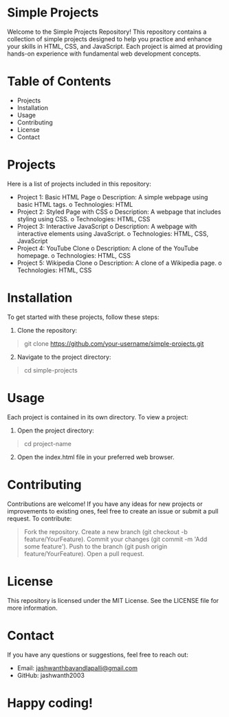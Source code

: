 # Simple Projects

Welcome to the Simple Projects Repository! This repository contains a collection of simple projects designed to help you practice and enhance your skills in HTML, CSS, and JavaScript. Each project is aimed at providing hands-on experience with fundamental web development concepts.

# Table of Contents
* Projects
* Installation
* Usage
* Contributing
* License
* Contact
# Projects
Here is a list of projects included in this repository:
* Project 1: Basic HTML Page
o Description: A simple webpage using basic HTML tags.
o Technologies: HTML
* Project 2: Styled Page with CSS
o Description: A webpage that includes styling using CSS.
o Technologies: HTML, CSS
* Project 3: Interactive JavaScript
o Description: A webpage with interactive elements using JavaScript.
o Technologies: HTML, CSS, JavaScript
* Project 4: YouTube Clone
o Description: A clone of the YouTube homepage.
o Technologies: HTML, CSS
* Project 5: Wikipedia Clone
o Description: A clone of a Wikipedia page.
o Technologies: HTML, CSS
# Installation
To get started with these projects, follow these steps:
1. Clone the repository:
> git clone https://github.com/your-username/simple-projects.git
2. Navigate to the project directory:
> cd simple-projects
# Usage
Each project is contained in its own directory. To view a project:
1. Open the project directory:
> cd project-name
2. Open the index.html file in your preferred web browser.
# Contributing
Contributions are welcome! If you have any ideas for new projects or improvements to existing ones, feel free to create an issue or submit a pull request.
To contribute:
> Fork the repository.
> Create a new branch (git checkout -b feature/YourFeature).
> Commit your changes (git commit -m 'Add some feature').
> Push to the branch (git push origin feature/YourFeature).
> Open a pull request.
# License
This repository is licensed under the MIT License. See the LICENSE file for more information.
# Contact
If you have any questions or suggestions, feel free to reach out:
* Email: jashwanthbavandlapalli@gmail.com
* GitHub: jashwanth2003
# Happy coding!

